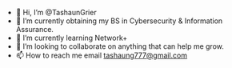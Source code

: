 - 👋 Hi, I’m @TashaunGrier
- 👀 I’m currently obtaining my BS in Cybersecurity & Information Assurance.
- 🌱 I’m currently learning Network+
- 💞️ I’m looking to collaborate on anything that can help me grow.
- 📫 How to reach me email tashaung777@gmail.com

<!---
TashaunGrier/TashaunGrier is a ✨ special ✨ repository because its `README.md` (this file) appears on your GitHub profile.
You can click the Preview link to take a look at your changes.
--->
